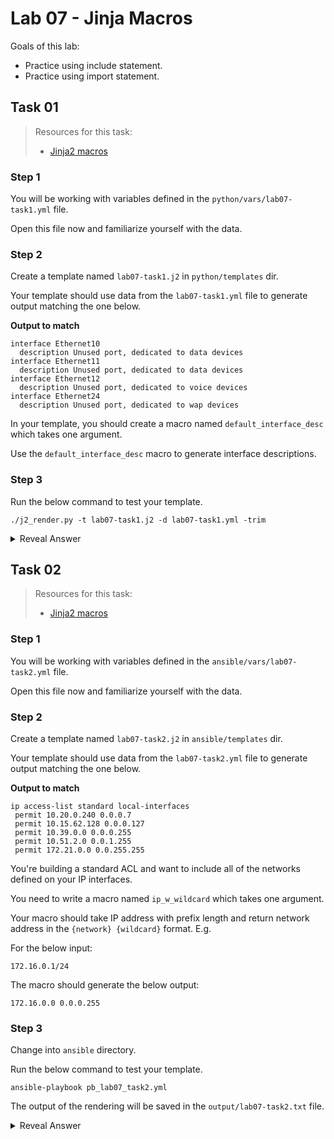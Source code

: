 # Lab 07 - Jinja Macros

Goals of this lab:

- Practice using include statement.
- Practice using import statement.

## Task 01

> Resources for this task:
>  - [Jinja2 macros](https://jinja2docs.readthedocs.io/en/stable/templates.html#macros)

### Step 1

You will be working with variables defined in the `python/vars/lab07-task1.yml` file.

Open this file now and familiarize yourself with the data.

### Step 2

Create a template named `lab07-task1.j2` in `python/templates` dir.

Your template should use data from the `lab07-task1.yml` file to generate output matching the one below.

**Output to match**
```
interface Ethernet10
  description Unused port, dedicated to data devices
interface Ethernet11
  description Unused port, dedicated to data devices
interface Ethernet12
  description Unused port, dedicated to voice devices
interface Ethernet24
  description Unused port, dedicated to wap devices
```

In your template, you should create a macro named `default_interface_desc` which takes one argument.

Use the `default_interface_desc` macro to generate interface descriptions.

### Step 3

Run the below command to test your template.

```
./j2_render.py -t lab07-task1.j2 -d lab07-task1.yml -trim
```

<details>
  <summary>Reveal Answer</summary>

You should define macro using `{% macro macro_name(arg_name) %}` syntax.

Your macro should take the role of the interface as an argument and return the interface description.

You then use macro inside `for` loop to generate description for each of the interface. Use syntax `default_interface_desc(<intf_role>)` to execute defined macro.

```
{% macro default_interface_desc(intf_role) %}
Unused port, dedicated to {{ intf_role }} devices
{%- endmacro %}
{% for intf in interfaces %}
interface {{ intf['name'] }}
 description {{ default_interface_desc(intf['role']) }}
{% endfor %}
```

</details>


## Task 02

> Resources for this task:
>  - [Jinja2 macros](https://jinja2docs.readthedocs.io/en/stable/templates.html#macros)

### Step 1

You will be working with variables defined in the `ansible/vars/lab07-task2.yml` file.

Open this file now and familiarize yourself with the data.

### Step 2

Create a template named `lab07-task2.j2` in `ansible/templates` dir.

Your template should use data from the `lab07-task2.yml` file to generate output matching the one below.

**Output to match**
```
ip access-list standard local-interfaces
 permit 10.20.0.240 0.0.0.7
 permit 10.15.62.128 0.0.0.127
 permit 10.39.0.0 0.0.0.255
 permit 10.51.2.0 0.0.1.255
 permit 172.21.0.0 0.0.255.255
```

You're building a standard ACL and want to include all of the networks defined on your IP interfaces.

You need to write a macro named `ip_w_wildcard` which takes one argument.

Your macro should take IP address with prefix length and return network address in the 
`{network} {wildcard}` format. E.g.

For the below input:

`172.16.0.1/24`

The macro should generate the below output:

`172.16.0.0 0.0.0.255`

### Step 3

Change into `ansible` directory.

Run the below command to test your template.

```
ansible-playbook pb_lab07_task2.yml
```

The output of the rendering will be saved in the `output/lab07-task2.txt` file.

<details>
  <summary>Reveal Answer</summary>

You should define macro using `{% macro ip_w_wildcard(arg_name) %}` syntax.

Your macro should take IP address in the `{ip}/{pfx length}` format and return IP network in the `{network} {wildcard}` format.

To achieve that, you should use Ansible `ipaddr` filter. To get network part use `ipaddr('network')` and to get wildcard part use `ipaddr('hostmask')`

You should use the `map` filter to get IP addresses only from the list of interface objects. Then you should loop over the IPs and apply the `ip_w_wildcard` macro to each of the IPs.

```
{% macro ip_w_wildcard(ip_network) %}
{{ ip_network | ipaddr('network') }} {{ ip_network | ipaddr('hostmask')}}
{%- endmacro -%}

ip access-list standard {{ in_std_acl_name }}
{% for ip_address in interfaces | map(attribute='ipv4_address') %}
 permit {{ ip_w_wildcard(ip_address) }}
{% endfor %}
```
</details>
